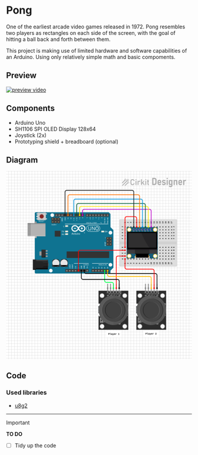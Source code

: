 # Pong 

One of the earliest arcade video games released in 1972. Pong resembles two players as rectangles on each side of the screen, with the goal of hitting a ball back and forth between them. 

This project is making use of limited hardware and software capabilities of an Arduino. Using only relatively simple math and basic compoments. 

## Preview

[![preview video](http://img.youtube.com/vi/TSi0fp79siA/0.jpg)](http://www.youtube.com/watch?v=TSi0fp79siA)

## Components

- Arduino Uno
- SH1106 SPI OLED Display 128x64
- Joystick (2x)
- Prototyping shield + breadboard (optional)

## Diagram

![diagram](/pong/diagram.svg)

## Code

### Used libraries

- [u8g2](https://github.com/olikraus/u8g2)

---

> [!IMPORTANT]
> **TO DO**
>  - [ ] Tidy up the code
